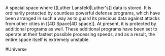 A special space where <span class="people">[[Luther Lansfeld|Luther's]]</span> data is stored.
It is ordinarily protected by countless powerful defense programs, which have been arranged in such a way as to guard its precious data against attacks from other cities in <span class="political-bodies-places">[[4D Space|4D space]]</span>.
At present, it is protected by additional programs as well.  These additional programs have been set to operate at their fastest possible processing speeds, and as a result, the entire space itself is extremely unstable.

#Universe